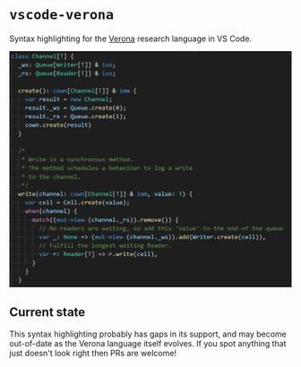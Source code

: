 # `vscode-verona`

Syntax highlighting for the [Verona](https://github.com/microsoft/verona) research language in VS Code.

![Example highlighting](images/example.png)

## Current state

This syntax highlighting probably has gaps in its support, and may become out-of-date as the Verona language itself evolves.
If you spot anything that just doesn't look right then PRs are welcome!
